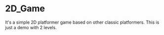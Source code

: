 # 2D_Game
It's a simple 2D platformer game based on other classic platformers. This is just a demo with 2 levels.

